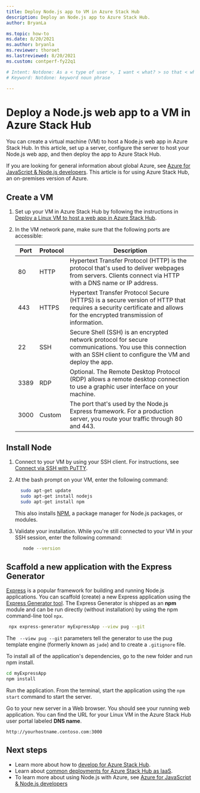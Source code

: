 ```yaml
---
title: Deploy Node.js app to VM in Azure Stack Hub 
description: Deploy an Node.js app to Azure Stack Hub.
author: BryanLa

ms.topic: how-to
ms.date: 8/20/2021
ms.author: bryanla
ms.reviewer: thoroet
ms.lastreviewed: 8/20/2021
ms.custom: contperf-fy22q1

# Intent: Notdone: As a < type of user >, I want < what? > so that < why? >
# Keyword: Notdone: keyword noun phrase

---
```




# Deploy a Node.js web app to a VM in Azure Stack Hub

You can create a virtual machine (VM) to host a Node.js web app in Azure Stack Hub. In this article, set up a server, configure the server to host your Node.js web app, and then deploy the app to Azure Stack Hub.

If you are looking for general information about global Azure, see [Azure for JavaScript & Node.js developers](/azure/developer/javascript/). This article is for using Azure Stack Hub, an on-premises version of Azure.

## Create a VM

1. Set up your VM in Azure Stack Hub by following the instructions in [Deploy a Linux VM to host a web app in Azure Stack Hub](azure-stack-dev-start-howto-deploy-linux.md).

2. In the VM network pane, make sure that the following ports are accessible:

    | Port | Protocol | Description |
    | --- | --- | --- |
    | 80 | HTTP | Hypertext Transfer Protocol (HTTP) is the protocol that's used to deliver webpages from servers. Clients connect via HTTP with a DNS name or IP address. |
    | 443 | HTTPS | Hypertext Transfer Protocol Secure (HTTPS) is a secure version of HTTP that requires a security certificate and allows for the encrypted transmission of information. |
    | 22 | SSH | Secure Shell (SSH) is an encrypted network protocol for secure communications. You use this connection with an SSH client to configure the VM and deploy the app. |
    | 3389 | RDP | Optional. The Remote Desktop Protocol (RDP) allows a remote desktop connection to use a graphic user interface on your machine.   |
    | 3000 | Custom | The port that's used by the Node.js Express framework. For a production server, you route your traffic through 80 and 443. |

## Install Node

1. Connect to your VM by using your SSH client. For instructions, see [Connect via SSH with PuTTY](azure-stack-dev-start-howto-ssh-public-key.md#connect-with-ssh-by-using-putty).

2. At the bash prompt on your VM, enter the following command:

    ```bash  
      sudo apt-get update
      sudo apt-get install nodejs
      sudo apt-get install npm
    ```

    This also installs [NPM](https://www.npmjs.com/), a package manager for Node.js packages, or modules. 

3. Validate your installation. While you're still connected to your VM in your SSH session, enter the following command:

    ```bash  
       node --version
    ```

## Scaffold a new application with the Express Generator

[Express](https://www.expressjs.com/) is a popular framework for building and running Node.js applications. You can scaffold (create) a new Express application using the [Express Generator tool](https://expressjs.com/en/starter/generator.html). The Express Generator is shipped as an **npm** module and can be run directly (without installation) by using the npm command-line tool `npx`.

```bash  
 npx express-generator myExpressApp --view pug --git
```

The ` --view pug --git` parameters tell the generator to use the pug template engine (formerly known as `jade`) and to create a `.gitignore` file.

To install all of the application's dependencies, go to the new folder and run npm install.

```bash  
cd myExpressApp
npm install
```

Run the application. From the terminal, start the application using the `npm start` command to start the server.

Go to your new server in a Web browser. You should see your running web application. You can find the URL for your Linux VM in the Azure Stack Hub user portal labeled **DNS name**.

```HTTP  
http://yourhostname.contoso.com:3000
```

## Next steps

- Learn more about how to [develop for Azure Stack Hub](azure-stack-dev-start.md).
- Learn about [common deployments for Azure Stack Hub as IaaS](azure-stack-dev-start-deploy-app.md).
- To learn more about using Node.js with Azure, see [Azure for JavaScript & Node.js developers](/azure/developer/javascript/)
